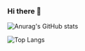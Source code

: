 ### Hi there 👋

<!--
**anabb-ribeiro/anabb-ribeiro** is a ✨ _special_ ✨ repository because its `README.md` (this file) appears on your GitHub profile.

Here are some ideas to get you started:

- 🔭 I’m currently working on ...
- 🌱 I’m currently learning ...
- 👯 I’m looking to collaborate on ...
- 🤔 I’m looking for help with ...
- 💬 Ask me about ...
- 📫 How to reach me: ...
- 😄 Pronouns: ...
- ⚡ Fun fact: ...
-->
![Anurag's GitHub stats](https://github-readme-stats.vercel.app/api?username=anabb-ribeiro&show_icons=true&theme=midnight-purple&show=commits&include_all_commits=true&count_private=true)

![Top Langs](https://github-readme-stats.vercel.app/api/top-langs/?username=anabb-ribeiro&hide_progress=true&include_all_commits=true&count_private=true)
